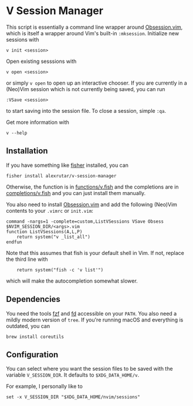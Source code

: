 # V Session Manager
This script is essentially a command line wrapper around [Obsession.vim](https://github.com/tpope/vim-obsession), which is itself a wrapper around Vim's built-in `:mksession`.
Initialize new sessions with
```
v init <session>
```
Open existing sesssions with
```
v open <session>
```
or simply `v open` to open up an interactive chooser.
If you are currently in a (Neo)Vim session which is not currently being saved, you can run
```
:VSave <session>
```
to start saving into the session file.
To close a session, simple `:qa`.

Get more information with
```
v --help
```

## Installation
If you have something like [fisher](https://github.com/jorgebucaran/fisher) installed, you can
```
fisher install alexrutar/v-session-manager
```
Otherwise, the function is in [functions/v.fish](functions/v.fish) and the completions are in [completions/v.fish](completions/v.fish) and you can just install them manually.

You also need to install [Obsession.vim](https://github.com/tpope/vim-obsession) and add the following (Neo)Vim contents to your `.vimrc` or `init.vim`:
```
command -nargs=1 -complete=custom,ListVSessions VSave Obsess $NVIM_SESSION_DIR/<args>.vim
function ListVSessions(A,L,P)
    return system("v _list_all")
endfun
```
Note that this assumes that fish is your default shell in Vim.
If not, replace the third line with
```
    return system("fish -c 'v list'")
```
which will make the autocompletion somewhat slower.

## Dependencies
You need the tools [fzf](https://github.com/junegunn/fzf) and [fd](https://github.com/sharkdp/fd) accessible on your `PATH`.
You also need a mildly modern version of `tree`.
If you're running macOS and everything is outdated, you can
```
brew install coreutils
```

## Configuration
You can select where you want the session files to be saved with the variable `V_SESSION_DIR`.
It defaults to `$XDG_DATA_HOME/v`.

For example, I personally like to
```
set -x V_SESSION_DIR "$XDG_DATA_HOME/nvim/sessions"
```
